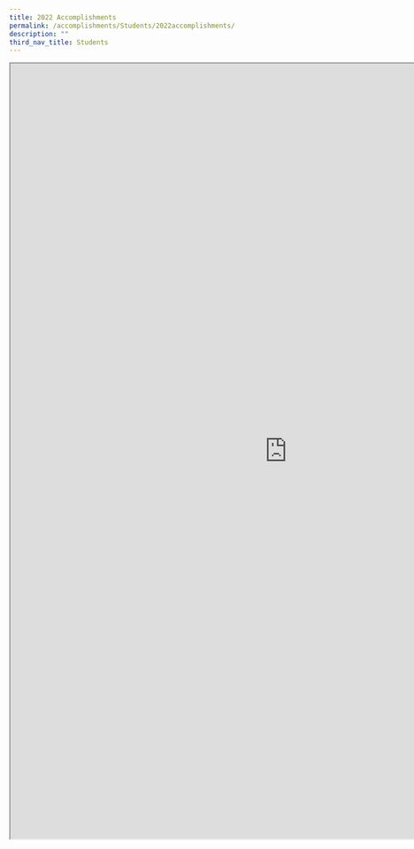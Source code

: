 ```yaml
---
title: 2022 Accomplishments
permalink: /accomplishments/Students/2022accomplishments/
description: ""
third_nav_title: Students
---
```

<iframe src="https://docs.google.com/document/d/e/2PACX-1vQ1ghr-CWmBWgtrDOoRgR-rIk4kOS0ZJuwJRjeaB8rAVP8IAZTG_8615PYYaiFb7TH3yFzpDMgAJZ62/pub?embedded=true" width=1000px height=1400px scrolling="no"></iframe>